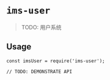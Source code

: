 # `ims-user`

> TODO: 用户系统

## Usage

```
const imsUser = require('ims-user');

// TODO: DEMONSTRATE API
```
